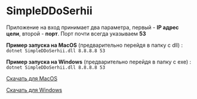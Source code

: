 # SimpleDDoSerhii

Приложение на вход принимает два параметра, первый - **IP адрес цели**, второй - **порт**. Порт почти всегда указываем **53**

**Пример запуска на MacOS** (предварительно перейдя в папку с dll) : ```dotnet SimpleDDoSerhii.dll 8.8.8.8 53``` 

**Пример запуска на Windows** (предварительно перейдя в папку с exe) : ```dotnet SimpleDDoSerhii.dll 8.8.8.8 53``` 

[Скачать для MacOS](https://github.com/usern0name/SimpleDDoSerhii/blob/master/publish.zip)


[Скачать для Windows](https://github.com/usern0name/SimpleDDoSerhii/blob/master/win-x64.zip)
